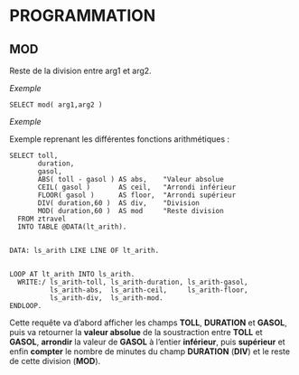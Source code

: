 # **PROGRAMMATION**

## **MOD**

Reste de la division entre arg1 et arg2.

_Exemple_

```ABAP
SELECT mod( arg1,arg2 )
```

_Exemple_

Exemple reprenant les différentes fonctions arithmétiques :

```ABAP
SELECT toll,
       duration,
       gasol,
       ABS( toll - gasol ) AS abs,    "Valeur absolue
       CEIL( gasol )       AS ceil,   "Arrondi inférieur
       FLOOR( gasol )      AS floor,  "Arrondi supérieur
       DIV( duration,60 )  AS div,    "Division
       MOD( duration,60 )  AS mod     "Reste division
  FROM ztravel
  INTO TABLE @DATA(lt_arith).


DATA: ls_arith LIKE LINE OF lt_arith.


LOOP AT lt_arith INTO ls_arith.
  WRITE:/ ls_arith-toll, ls_arith-duration, ls_arith-gasol,
          ls_arith-abs,  ls_arith-ceil,     ls_arith-floor,
          ls_arith-div,  ls_arith-mod.
ENDLOOP.
```

Cette requête va d’abord afficher les champs **TOLL**, **DURATION** et **GASOL**, puis va retourner la **valeur absolue** de la soustraction entre **TOLL** et **GASOL**, **arrondir** la valeur de **GASOL** à l’entier **inférieur**, puis **supérieur** et enfin **compter** le nombre de minutes du champ **DURATION** (**DIV**) et le reste de cette division (**MOD**).
